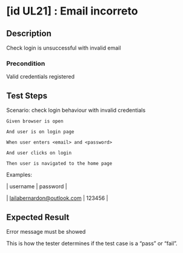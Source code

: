 # [id UL21] : Email incorreto

## Description

Check login is unsuccessful with invalid email

### Precondition

Valid credentials registered

## Test Steps

  Scenario: check login behaviour with invalid credentials
  
    Given browser is open
    
    And user is on login page
    
    When user enters <email> and <password>
    
    And user clicks on login 
    
    Then user is navigated to the home page

    
  Examples:
  
  | username | password |
  
  | lailabernardon@outlook.com | 123456 |
    

## Expected Result

Error message must be showed

This is how the tester determines if the test case is a “pass” or “fail”.
